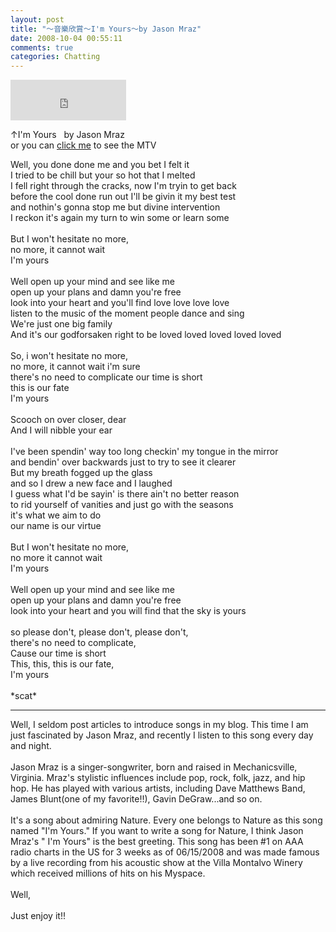 ```yaml
---
layout: post
title: "～音樂欣賞～I'm Yours～by Jason Mraz"
date: 2008-10-04 00:55:11
comments: true
categories: Chatting
---
```

<p><iframe marginwidth="0" marginheight="0" src="http://vlog.xuite.net/vlog/guest/external.php?media_id=YlZZdGo0LTE0NjkwNzQuZmx2&amp;pt=2&amp;ar=1&amp;as=1" scrolling="no" width="185" frameborder="0" height="65"></iframe></p><p>&uarr;I'm Yours&nbsp;&nbsp; by Jason Mraz<br />or you can <a href="http://tw.youtube.com/watch?v=QedgzsjouXU">click me</a> to see the MTV</p><p>Well, you done done me and you bet I felt it <br />I tried to be chill but your so hot that I melted <br />I fell right through the cracks, now I'm tryin to get back <br />before the cool done run out I'll be givin it my best test <br />and nothin's gonna stop me but divine intervention <br />I reckon it's again my turn to win some or learn some <br /><br />But I won't hesitate no more, <br />no more, it cannot wait <br />I'm yours <br /><br />Well open up your mind and see like me <br />open up your plans and damn you're free <br />look into your heart and you'll find love love love love <br />listen to the music of the moment people dance and sing<br />We're just one big family<br />And it's our godforsaken right to be loved loved loved loved loved <br /><br />So, i won't hesitate no more, <br />no more, it cannot wait i'm sure <br />there's no need to complicate our time is short <br />this is our fate<br />I'm yours <br /><br />Scooch on over closer, dear<br />And I will nibble your ear<br /><br />I've been spendin' way too long checkin' my tongue in the mirror <br />and bendin' over backwards just to try to see it clearer <br />But my breath fogged up the glass <br />and so I drew a new face and I laughed <br />I guess what I'd be sayin' is there ain't no better reason <br />to rid yourself of vanities and just go with the seasons <br />it's what we aim to do <br />our name is our virtue <br /><br />But I won't hesitate no more, <br />no more it cannot wait<br />I'm yours <br /><br />Well open up your mind and see like me <br />open up your plans and damn you're free <br />look into your heart and you will find that the sky is yours <br /><br />so please don't, please don't, please don't, <br />there's no need to complicate, <br />Cause our time is short <br />This, this, this is our fate, <br />I'm yours<br /><br />*scat*</p><hr /><p>Well, I seldom post articles to introduce songs in my blog. This time I am just fascinated by Jason Mraz, and recently I listen to this song every day and night.<br /><br />Jason Mraz is a singer-songwriter, born and raised in Mechanicsville, Virginia. Mraz's stylistic influences include pop, rock, folk, jazz, and hip hop. He has played with various artists, including Dave Matthews Band, James Blunt(one of my favorite!!), Gavin DeGraw...and so on.<br /><br />It's a song about admiring Nature. Every one belongs to Nature as this song named "I'm Yours." If you want to write a song for Nature, I think Jason Mraz's " I'm Yours" is the best greeting. This song has been #1 on AAA radio charts in the US for 3 weeks as of 06/15/2008 and was made famous by a live recording from his acoustic show at the Villa Montalvo Winery which received millions of hits on his Myspace.<br /><br />Well,<br /><br />Just enjoy it!!</p><p>&nbsp;</p>
